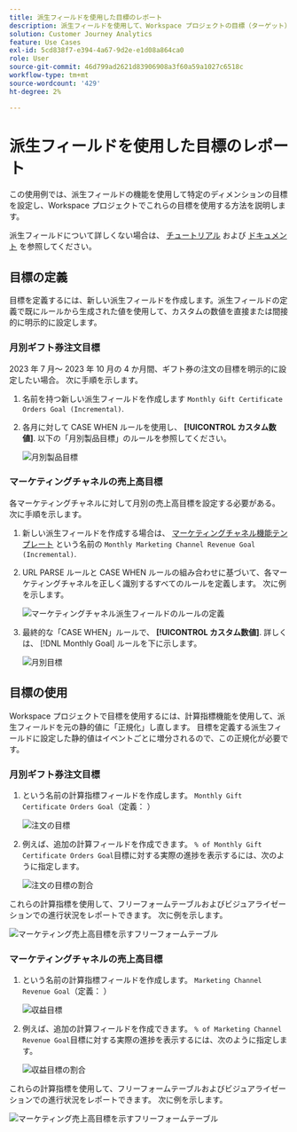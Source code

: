 ```yaml
---
title: 派生フィールドを使用した目標のレポート
description: 派生フィールドを使用して、Workspace プロジェクトの目標（ターゲット）をレポートする方法を説明します。
solution: Customer Journey Analytics
feature: Use Cases
exl-id: 5cd838f7-e394-4a67-9d2e-e1d08a864ca0
role: User
source-git-commit: 46d799ad2621d83906908a3f60a59a1027c6518c
workflow-type: tm+mt
source-wordcount: '429'
ht-degree: 2%

---
```


# 派生フィールドを使用した目標のレポート

この使用例では、派生フィールドの機能を使用して特定のディメンションの目標を設定し、Workspace プロジェクトでこれらの目標を使用する方法を説明します。

派生フィールドについて詳しくない場合は、 [チュートリアル](https://experienceleague.adobe.com/docs/customer-journey-analytics-learn/tutorials/data-views/derived-fields-in-cja.html) および [ドキュメント](../data-views/derived-fields/derived-fields.md) を参照してください。


## 目標の定義

目標を定義するには、新しい派生フィールドを作成します。派生フィールドの定義で既にルールから生成された値を使用して、カスタムの数値を直接または間接的に明示的に設定します。


### 月別ギフト券注文目標

2023 年 7 月～ 2023 年 10 月の 4 か月間、ギフト券の注文の目標を明示的に設定したい場合。 次に手順を示します。

1. 名前を持つ新しい派生フィールドを作成します `Monthly Gift Certificate Orders Goal (Incremental)`.

1. 各月に対して CASE WHEN ルールを使用し、 **[!UICONTROL カスタム数値]**. 以下の「月別製品目標」のルールを参照してください。

   ![月別製品目標](assets/goals-derived-field-product-goals-1.png)


### マーケティングチャネルの売上高目標

各マーケティングチャネルに対して月別の売上高目標を設定する必要がある。 次に手順を示します。

1. 新しい派生フィールドを作成する場合は、 [マーケティングチャネル機能テンプレート](/help/data-views/derived-fields/derived-fields.md#marketing-channels) という名前の `Monthly Marketing Channel Revenue Goal (Incremental)`.

1. URL PARSE ルールと CASE WHEN ルールの組み合わせに基づいて、各マーケティングチャネルを正しく識別するすべてのルールを定義します。 次に例を示します。

   ![マーケティングチャネル派生フィールドのルールの定義](assets/goals-derived-field-marketing-channel-1.png)

1. 最終的な「CASE WHEN」ルールで、 **[!UICONTROL カスタム数値]**. 詳しくは、 [!DNL Monthly Goal] ルールを下に示します。

   ![月別目標](assets/goals-derived-field-marketing-channel-2.png)



## 目標の使用

Workspace プロジェクトで目標を使用するには、計算指標機能を使用して、派生フィールドを元の静的値に「正規化」し直します。 目標を定義する派生フィールドに設定した静的値はイベントごとに増分されるので、この正規化が必要です。

### 月別ギフト券注文目標

1. という名前の計算指標フィールドを作成します。 `Monthly Gift Certificate Orders Goal`（定義： ）

   ![注文の目標](assets/calculated-metric-ordersgoals.png)

1. 例えば、追加の計算フィールドを作成できます。 `% of Monthly Gift Certificate Orders Goal`目標に対する実際の進捗を表示するには、次のように指定します。

   ![注文の目標の割合](assets/calculated-metric-ordersgoalspercent.png)

これらの計算指標を使用して、フリーフォームテーブルおよびビジュアライゼーションでの進行状況をレポートできます。 次に例を示します。

![マーケティング売上高目標を示すフリーフォームテーブル](assets/freeform-table-product-order-goals.png)


### マーケティングチャネルの売上高目標

1. という名前の計算指標フィールドを作成します。 `Marketing Channel Revenue Goal`（定義： ）

   ![収益目標](assets/calculated-metric-revenuegoals.png)

1. 例えば、追加の計算フィールドを作成できます。 `% of Marketing Channel Revenue Goal`目標に対する実際の進捗を表示するには、次のように指定します。

   ![収益目標の割合](assets/calculated-metric-revenuegoalspercent.png)

これらの計算指標を使用して、フリーフォームテーブルおよびビジュアライゼーションでの進行状況をレポートできます。 次に例を示します。

![マーケティング売上高目標を示すフリーフォームテーブル](assets/freeform-table-marketing-channel-revenue-goals.png)
